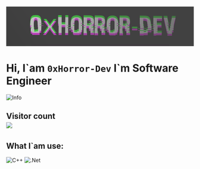 ![Header](https://github.com/0xHorror-Dev/0xHorror-Dev/blob/main/assets/Header.png)

# Hi, I\`am `0xHorror-Dev` I\`m Software Engineer

![Info](https://github-readme-stats.vercel.app/api?username=0xHorror-Dev&show_icons=true&theme=onedark)

 Visitor count<br>
 <img src="https://profile-counter.glitch.me/Abb1x/count.svg" />
---

## What I`am use:
![C++](https://img.shields.io/badge/-C++-090909?style=for-the-badge&logo=C%2b%2b&logoColor=6296CC)
![.Net](https://img.shields.io/badge/-Framework-090909?style=for-the-badge&logo=.net&logoColor=E5D3FF)
